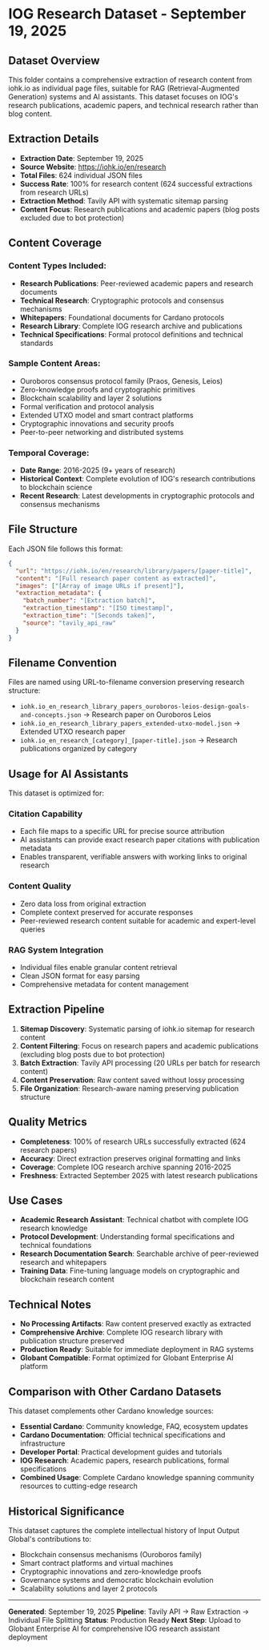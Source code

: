 # IOG Research Dataset - September 19, 2025

## Dataset Overview

This folder contains a comprehensive extraction of research content from iohk.io as individual page files, suitable for RAG (Retrieval-Augmented Generation) systems and AI assistants. This dataset focuses on IOG's research publications, academic papers, and technical research rather than blog content.

## Extraction Details

- **Extraction Date**: September 19, 2025
- **Source Website**: https://iohk.io/en/research
- **Total Files**: 624 individual JSON files
- **Success Rate**: 100% for research content (624 successful extractions from research URLs)
- **Extraction Method**: Tavily API with systematic sitemap parsing
- **Content Focus**: Research publications and academic papers (blog posts excluded due to bot protection)

## Content Coverage

### Content Types Included:
- **Research Publications**: Peer-reviewed academic papers and research documents
- **Technical Research**: Cryptographic protocols and consensus mechanisms
- **Whitepapers**: Foundational documents for Cardano protocols
- **Research Library**: Complete IOG research archive and publications
- **Technical Specifications**: Formal protocol definitions and technical standards

### Sample Content Areas:
- Ouroboros consensus protocol family (Praos, Genesis, Leios)
- Zero-knowledge proofs and cryptographic primitives
- Blockchain scalability and layer 2 solutions
- Formal verification and protocol analysis
- Extended UTXO model and smart contract platforms
- Cryptographic innovations and security proofs
- Peer-to-peer networking and distributed systems

### Temporal Coverage:
- **Date Range**: 2016-2025 (9+ years of research)
- **Historical Context**: Complete evolution of IOG's research contributions to blockchain science
- **Recent Research**: Latest developments in cryptographic protocols and consensus mechanisms

## File Structure

Each JSON file follows this format:
```json
{
  "url": "https://iohk.io/en/research/library/papers/[paper-title]",
  "content": "[Full research paper content as extracted]",
  "images": ["[Array of image URLs if present]"],
  "extraction_metadata": {
    "batch_number": "[Extraction batch]",
    "extraction_timestamp": "[ISO timestamp]",
    "extraction_time": "[Seconds taken]",
    "source": "tavily_api_raw"
  }
}
```

## Filename Convention

Files are named using URL-to-filename conversion preserving research structure:
- `iohk.io_en_research_library_papers_ouroboros-leios-design-goals-and-concepts.json` → Research paper on Ouroboros Leios
- `iohk.io_en_research_library_papers_extended-utxo-model.json` → Extended UTXO research paper
- `iohk.io_en_research_[category]_[paper-title].json` → Research publications organized by category

## Usage for AI Assistants

This dataset is optimized for:

### Citation Capability
- Each file maps to a specific URL for precise source attribution
- AI assistants can provide exact research paper citations with publication metadata
- Enables transparent, verifiable answers with working links to original research

### Content Quality
- Zero data loss from original extraction
- Complete context preserved for accurate responses
- Peer-reviewed research content suitable for academic and expert-level queries

### RAG System Integration
- Individual files enable granular content retrieval
- Clean JSON format for easy parsing
- Comprehensive metadata for content management

## Extraction Pipeline

1. **Sitemap Discovery**: Systematic parsing of iohk.io sitemap for research content
2. **Content Filtering**: Focus on research papers and academic publications (excluding blog posts due to bot protection)
3. **Batch Extraction**: Tavily API processing (20 URLs per batch for research content)
4. **Content Preservation**: Raw content saved without lossy processing
5. **File Organization**: Research-aware naming preserving publication structure

## Quality Metrics

- **Completeness**: 100% of research URLs successfully extracted (624 research papers)
- **Accuracy**: Direct extraction preserves original formatting and links
- **Coverage**: Complete IOG research archive spanning 2016-2025
- **Freshness**: Extracted September 2025 with latest research publications

## Use Cases

- **Academic Research Assistant**: Technical chatbot with complete IOG research knowledge
- **Protocol Development**: Understanding formal specifications and technical foundations
- **Research Documentation Search**: Searchable archive of peer-reviewed research and whitepapers
- **Training Data**: Fine-tuning language models on cryptographic and blockchain research content

## Technical Notes

- **No Processing Artifacts**: Raw content preserved exactly as extracted
- **Comprehensive Archive**: Complete IOG research library with publication structure preserved
- **Production Ready**: Suitable for immediate deployment in RAG systems
- **Globant Compatible**: Format optimized for Globant Enterprise AI platform

## Comparison with Other Cardano Datasets

This dataset complements other Cardano knowledge sources:
- **Essential Cardano**: Community knowledge, FAQ, ecosystem updates
- **Cardano Documentation**: Official technical specifications and infrastructure
- **Developer Portal**: Practical development guides and tutorials
- **IOG Research**: Academic papers, research publications, formal specifications
- **Combined Usage**: Complete Cardano knowledge spanning community resources to cutting-edge research

## Historical Significance

This dataset captures the complete intellectual history of Input Output Global's contributions to:
- Blockchain consensus mechanisms (Ouroboros family)
- Smart contract platforms and virtual machines
- Cryptographic innovations and zero-knowledge proofs
- Governance systems and democratic blockchain evolution
- Scalability solutions and layer 2 protocols

---

**Generated**: September 19, 2025
**Pipeline**: Tavily API → Raw Extraction → Individual File Splitting
**Status**: Production Ready
**Next Step**: Upload to Globant Enterprise AI for comprehensive IOG research assistant deployment
